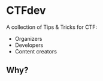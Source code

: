 # CTFdev
A collection of Tips & Tricks for CTF:
* Organizers
* Developers
* Content creators

## Why?
